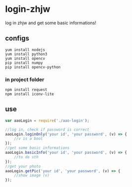 # login-zhjw
log in zhjw and get some basic informations!

## configs
    yum install nodejs
    yum install python3
    yum install opencv
    pip install numpy
    pip install opencv-python
### in project folder
    npm install request
    npm install iconv-lite

## use

```javascript
var aaoLogin = require('./aao-login'); 

//log in, check if password is correct 
aaoLogin.loginOnly('your id', 'your password', (v) => {
    //v is a bool
});
//get some basic informations
aaoLogin.basicInfo('your id', 'your password', (v) => {
    //to do sth
});
//get your photo
aaoLogin.getPic('your id', 'your password', (v) => {
    //show image (v)
});
```
